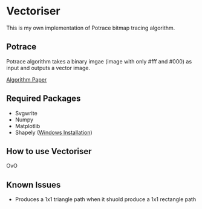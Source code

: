 # Vectoriser
This is my own implementation of Potrace bitmap tracing algorithm.

## Potrace
Potrace algorithm takes a binary imgae (image with only #fff and #000) as input and outputs a vector image.

[Algorithm Paper](http://potrace.sourceforge.net/potrace.pdf)

## Required Packages
- Svgwrite
- Numpy
- Matplotlib
- Shapely ([Windows Installation](https://pypi.org/project/Shapely/#downloads))

## How to use Vectoriser
OvO

## Known Issues
- Produces a 1x1 triangle path when it shuold produce a 1x1 rectangle path